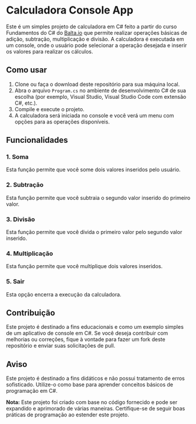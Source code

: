 # Calculadora Console App

Este é um simples projeto de calculadora em C# feito a partir do curso Fundamentos do C# do [Balta.io](https://balta.io/) que permite realizar operações básicas de adição, subtração, multiplicação e divisão. A calculadora é executada em um console, onde o usuário pode selecionar a operação desejada e inserir os valores para realizar os cálculos.

## Como usar

1. Clone ou faça o download deste repositório para sua máquina local.
2. Abra o arquivo `Program.cs` no ambiente de desenvolvimento C# de sua escolha (por exemplo, Visual Studio, Visual Studio Code com extensão C#, etc.).
3. Compile e execute o projeto.
4. A calculadora será iniciada no console e você verá um menu com opções para as operações disponíveis.

## Funcionalidades

### 1. Soma

Esta função permite que você some dois valores inseridos pelo usuário.

### 2. Subtração

Esta função permite que você subtraia o segundo valor inserido do primeiro valor.

### 3. Divisão

Esta função permite que você divida o primeiro valor pelo segundo valor inserido.

### 4. Multiplicação

Esta função permite que você multiplique dois valores inseridos.

### 5. Sair

Esta opção encerra a execução da calculadora.

## Contribuição

Este projeto é destinado a fins educacionais e como um exemplo simples de um aplicativo de console em C#. Se você deseja contribuir com melhorias ou correções, fique à vontade para fazer um fork deste repositório e enviar suas solicitações de pull.

## Aviso

Este projeto é destinado a fins didáticos e não possui tratamento de erros sofisticado. Utilize-o como base para aprender conceitos básicos de programação em C#.

**Nota:** Este projeto foi criado com base no código fornecido e pode ser expandido e aprimorado de várias maneiras. Certifique-se de seguir boas práticas de programação ao estender este projeto.